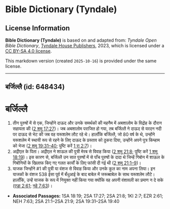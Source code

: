 # Bible Dictionary (Tyndale)

## License Information

**Bible Dictionary (Tyndale)** is based on and adapted from: _Tyndale Open Bible Dictionary_, [Tyndale House Publishers](https://tyndaleopenresources.com/), 2023, which is licensed under a [CC BY-SA 4.0 license](https://creativecommons.org/licenses/by-sa/4.0/legalcode.en).

This markdown version (created `2025-10-16`) is provided under the same license.



--------------------------------

## बर्जिल्लै (id: 648434)

बर्जिल्लै
=========

1. तीन पुरुषों में से एक, जिन्होंने दाऊद और उनके समर्थकों की महनैम में अबशालोम के विद्रोह के दौरान सहायता की ([2 शमू 17:27](https://ref.ly/2Sam17:27))। जब अबशालोम पराजित हो गया, तब बर्जिल्लै ने दाऊद से यरदन नदी पर दाऊद से भेट की जब वह यरूशलेम लौट रहे थे। हालाँकि बर्जिल्लै, जो 80 वर्ष के थे, उन्होंने यरूशलेम में स्थायी रूप से रहने के लिए दाऊद के प्रस्ताव को ठुकरा दिया, उन्होंने अपने पुत्र किम्हाम को भेजा ([2 शमू 19:31–40](https://ref.ly/2Sam19:31-2Sam19:40); पुष्टि करें [1 रा 2:7](https://ref.ly/1Kgs2:7))।
2. अद्रीएल के पिता। अद्रीएल ने शाऊल की पुत्री मेरब से विवाह किया ([2 शमू 21:8](https://ref.ly/2Sam21:8); पुष्टि करें [1 शमू 18:19](https://ref.ly/1Sam18:19))। इस कारण से, बर्जिल्लै उन सात पुरुषों में से पाँच पुरुषों के दादा थे जिन्हें गिबोन में शाऊल के गिबोनियों के खिलाफ किए गए गलत कार्यों के लिए फांसी दी गई थी ([2 शमू 21:1–9](https://ref.ly/2Sam21:1-2Sam21:9))।
3. याजक जिन्होंने \#1 की पुत्री या वंशज से विवाह किया और उनके कुल का नाम अपना लिया। इन याजकों के वंशज 538 ईसा पूर्व में बँधुआई के बाद बाबेल में जरूब्बाबेल के साथ यरूशलेम लौटे। हालाँकि, उन्हें याजक के रूप में नियुक्त नहीं किया गया क्योंकि वह अपनी वंशावली का प्रमाण न दे सके ([एज्रा 2:61](https://ref.ly/Ezra2:61); [नहे 7:63](https://ref.ly/Neh7:63))।

* **Associated Passages:** 1SA 18:19; 2SA 17:27; 2SA 21:8; 1KI 2:7; EZR 2:61; NEH 7:63; 2SA 21:1–2SA 21:9; 2SA 19:31–2SA 19:40

